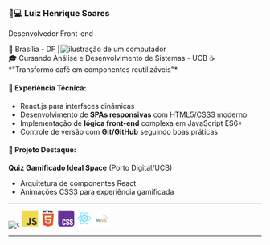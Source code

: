 ### 👨💻 Luiz Henrique Soares
Desenvolvedor Front-end 

<img src="https://raw.githubusercontent.com/MicaelliMedeiros/micaellimedeiros/master/image/computer-illustration.png" alt="ilustração de um computador" min-width="400px" max-width="400px" width="400px" align="right">
📍 Brasília - DF | 
🎓 Cursando Análise e Desenvolvimento de Sistemas - UCB  
☕ *"Transformo café em componentes reutilizáveis"*

#### 💼 Experiência Técnica:
- React.js para interfaces dinâmicas
- Desenvolvimento de **SPAs responsivas** com HTML5/CSS3 moderno
- Implementação de **lógica front-end** complexa em JavaScript ES6+
- Controle de versão com **Git/GitHub** seguindo boas práticas

#### 🚀 Projeto Destaque:
**Quiz Gamificado Ideal Space** (Porto Digital/UCB)  
- Arquitetura de componentes React   
- Animações CSS3 para experiência gamificada  

---

<code><img height="32" src="https://cdn.iconscout.com/icon/free/png-512/c-programming-569564.png" alt="c"/></code>
<code><img height="32" src="https://raw.githubusercontent.com/github/explore/80688e429a7d4ef2fca1e82350fe8e3517d3494d/topics/javascript/javascript.png" alt="Javascript"/></code>
<code><img height="32" src="https://raw.githubusercontent.com/github/explore/80688e429a7d4ef2fca1e82350fe8e3517d3494d/topics/html/html.png" alt="HTML5"/></code>
<code><img height="32" src="https://raw.githubusercontent.com/github/explore/80688e429a7d4ef2fca1e82350fe8e3517d3494d/topics/css/css.png" alt="CSS"/></code>
<code><img height="32" src="https://raw.githubusercontent.com/github/explore/80688e429a7d4ef2fca1e82350fe8e3517d3494d/topics/react/react.png" alt="React"/></code>
<code><img height="32" src="https://raw.githubusercontent.com/github/explore/80688e429a7d4ef2fca1e82350fe8e3517d3494d/topics/mysql/mysql.png" alt="MySQL"/></code>

---


